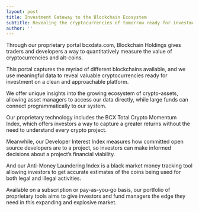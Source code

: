```yaml
---
layout: post
title: Investment Gateway to the Blockchain Ecosystem
subtitle: Revealing the cryptocurrencies of tomorrow ready for investment today
author: ''
---
```





Through our proprietary portal bcxdata.com, Blockchain Holdings gives traders and developers a way to quantitatively measure the value of cryptocurrencies and alt-coins.



This portal captures the myriad of different blockchains available, and we use meaningful data to reveal valuable cryptocurrencies ready for investment on a clean and approachable platform.



We offer unique insights into the growing ecosystem of crypto-assets, allowing asset managers to access our data directly, while large funds can connect programmatically to our system.



Our proprietary technology includes the BCX Total Crypto Momentum Index, which offers investors a way to capture a greater returns without the need to understand every crypto project.



Meanwhile, our Developer Interest Index measures how committed open source developers are to a project, so investors can make informed decisions about a project’s financial viability.



And our Anti-Money Laundering Index is a black market money tracking tool allowing investors to get accurate estimates of the coins being used for both legal and illegal activities.



Available on a subscription or pay-as-you-go basis, our portfolio of proprietary tools aims to give investors and fund managers the edge they need in this expanding and explosive market.
